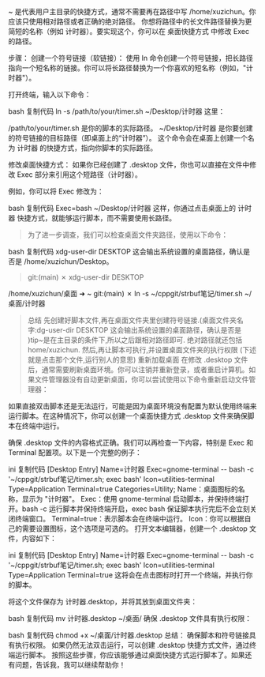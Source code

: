 ~ 是代表用户主目录的快捷方式，通常不需要再在路径中写 /home/xuzichun。你应该只使用相对路径或者正确的绝对路径。
你想将路径中的长文件路径替换为更简短的名称（例如 计时器）。要实现这个，你可以在 桌面快捷方式 中修改 Exec 的路径。

步骤：
创建一个符号链接（软链接）： 使用 ln 命令创建一个符号链接，把长路径指向一个短名称的链接。你可以将长路径替换为一个你喜欢的短名称（例如，"计时器"）。

打开终端，输入以下命令：

bash
复制代码
ln -s /path/to/your/timer.sh ~/Desktop/计时器
这里：

/path/to/your/timer.sh 是你的脚本的实际路径。
~/Desktop/计时器 是你要创建的符号链接的目标路径（即桌面上的“计时器”）。
这个命令会在桌面上创建一个名为 计时器 的快捷方式，指向你脚本的实际路径。

修改桌面快捷方式： 如果你已经创建了 .desktop 文件，你也可以直接在文件中修改 Exec 部分来引用这个短路径（计时器）。

例如，你可以将 Exec 修改为：

bash
复制代码
Exec=bash ~/Desktop/计时器
这样，你通过点击桌面上的 计时器 快捷方式，就能够运行脚本，而不需要使用长路径。


> 为了进一步调查，我们可以检查桌面文件夹路径，使用以下命令：

bash
复制代码
xdg-user-dir DESKTOP
这会输出系统设置的桌面路径，确认是否是 /home/xuzichun/Desktop。

> git:(main) ✗ xdg-user-dir DESKTOP

/home/xuzichun/桌面
➜  ~ git:(main) ✗ ln -s ~/cppgit/strbuf笔记/timer.sh ~/桌面/计时器   

> 总结  先创建好脚本文件,再在桌面文件夹里创建符号链接.(桌面文件夹名字:dg-user-dir DESKTOP
这会输出系统设置的桌面路径，确认是否是 )tip~是在主目录的条件下,所以之后跟相对路径即可.
绝对路径就还包括home/xuzichun.
然后,再让脚本可执行,并设置桌面文件夹的执行权限
(下述就是点击那个文件,运行别人的意思)
重新加载桌面
在修改 .desktop 文件后，通常需要刷新桌面环境。你可以注销并重新登录，或者重启计算机。如果文件管理器没有自动更新桌面，你可以尝试使用以下命令重新启动文件管理器：

如果直接双击脚本还是无法运行，可能是因为桌面环境没有配置为默认使用终端来运行脚本。在这种情况下，你可以创建一个桌面快捷方式 .desktop 文件来确保脚本在终端中运行。

确保 .desktop 文件的内容格式正确。我们可以再检查一下内容，特别是 Exec 和 Terminal 配置项。以下是一个完整的例子：

ini
复制代码
[Desktop Entry]
Name=计时器
Exec=gnome-terminal -- bash -c '~/cppgit/strbuf笔记/timer.sh; exec bash'
Icon=utilities-terminal
Type=Application
Terminal=true
Categories=Utility;
Name：桌面图标的名称，显示为 "计时器"。
Exec：使用 gnome-terminal 启动脚本，并保持终端打开。bash -c 运行脚本并保持终端开启，exec bash 保证脚本执行完后不会立刻关闭终端窗口。
Terminal=true：表示脚本会在终端中运行。
Icon：你可以根据自己的需要设置图标，这个选项是可选的。
打开文本编辑器，创建一个 .desktop 文件，内容如下：

ini
复制代码
[Desktop Entry]
Name=计时器
Exec=gnome-terminal -- bash -c '~/cppgit/strbuf笔记/timer.sh; exec bash'
Icon=utilities-terminal
Type=Application
Terminal=true
这将会在点击图标时打开一个终端，并执行你的脚本。

将这个文件保存为 计时器.desktop，并将其放到桌面文件夹：

bash
复制代码
mv 计时器.desktop ~/桌面/
确保 .desktop 文件具有执行权限：

bash
复制代码
chmod +x ~/桌面/计时器.desktop
总结：
确保脚本和符号链接具有执行权限。
如果仍然无法双击运行，可以创建 .desktop 快捷方式文件，通过终端运行脚本。
按照这些步骤，你应该能够通过桌面快捷方式运行脚本了。如果还有问题，告诉我，我可以继续帮助你！